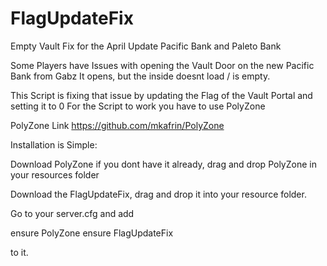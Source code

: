 # FlagUpdateFix
Empty Vault Fix for the April Update Pacific Bank and Paleto Bank

Some Players have Issues with opening the Vault Door on the new Pacific Bank from Gabz
It opens, but the inside doesnt load / is empty.

This Script is fixing that issue by updating the Flag of the Vault Portal and setting it to 0
For the Script to work you have to use PolyZone


PolyZone Link
https://github.com/mkafrin/PolyZone


Installation is Simple:

Download PolyZone if you dont have it already, drag and drop 
PolyZone in your resources folder

Download the FlagUpdateFix, drag and drop it into your resource folder.

Go to your server.cfg and add

ensure PolyZone
ensure FlagUpdateFix

to it. 
